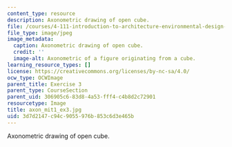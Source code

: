 ```yaml
---
content_type: resource
description: Axonometric drawing of open cube.
file: /courses/4-111-introduction-to-architecture-environmental-design-spring-2014/3d7d2147c94c9055976b853c6d3e465b_axon_mit1_ex3.jpg
file_type: image/jpeg
image_metadata:
  caption: Axonometric drawing of open cube.
  credit: ''
  image-alt: Axonometric of a figure originating from a cube.
learning_resource_types: []
license: https://creativecommons.org/licenses/by-nc-sa/4.0/
ocw_type: OCWImage
parent_title: Exercise 3
parent_type: CourseSection
parent_uid: 306905c6-83d8-4a53-fff4-c4b8d2c72901
resourcetype: Image
title: axon_mit1_ex3.jpg
uid: 3d7d2147-c94c-9055-976b-853c6d3e465b
---
```

Axonometric drawing of open cube.